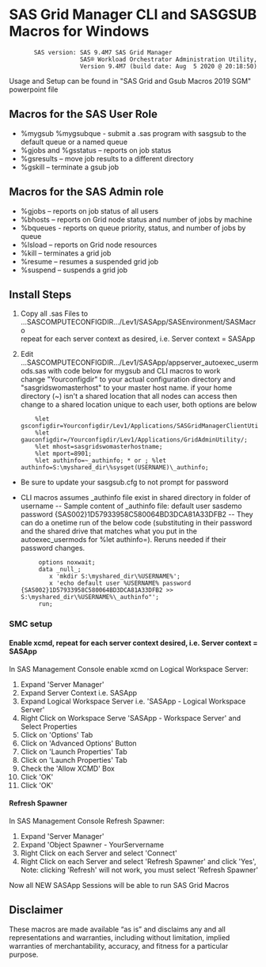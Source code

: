 # SAS Grid Manager CLI and SASGSUB Macros for Windows
           SAS version: SAS 9.4M7 SAS Grid Manager 
                        SAS® Workload Orchestrator Administration Utility,
                        Version 9.4M7 (build date: Aug  5 2020 @ 20:18:50)

Usage and Setup can be found in "SAS Grid and Gsub Macros 2019 SGM" powerpoint file


## Macros for the SAS User Role
- %mygsub %mygsubque - submit a .sas program with sasgsub to the default queue or a named queue
- %gjobs and %gsstatus – reports on job status
- %gsresults – move job results to a different directory
- %gskill – terminate a gsub job

## Macros for the SAS Admin role
- %gjobs – reports on job status of all users
- %bhosts – reports on Grid node status and number of jobs by machine
- %bqueues - reports on queue priority, status, and number of jobs by queue
- %lsload – reports on Grid node resources
- %kill – terminates a grid job
- %resume – resumes a suspended grid job
- %suspend – suspends a grid job

## Install Steps
1. Copy all .sas Files to ...SASCOMPUTECONFIGDIR.../Lev1/SASApp/SASEnvironment/SASMacro  
           repeat for each server context as desired, i.e. Server context = SASApp
    
2. Edit ...SASCOMPUTECONFIGDIR.../Lev1/SASApp/appserver_autoexec_usermods.sas with code below for mygsub and CLI macros to work  
           change "Yourconfigdir" to your actual configuration directory and "sasgridswomasterhost" to your master host name.
           if your home directory (~) isn't a shared location that all nodes can access then change to a shared location unique to each user, both options are below

           %let gsconfigdir=Yourconfigdir/Lev1/Applications/SASGridManagerClientUtility/9.4;   
           %let gauconfigdir=/Yourconfigdir/Lev1/Applications/GridAdminUtility/;   
           %let mhost=sasgridswomasterhostname;   
           %let mport=8901;  
           %let authinfo=~_authinfo; * or ; %let authinfo=S:\myshared_dir\%sysget(USERNAME)\_authinfo;
           
- Be sure to update your sasgsub.cfg to not prompt for password
- CLI macros assumes _authinfo file exist in shared directory in folder of username 
-- Sample content of _authinfo file: default user sasdemo password {SAS002}1D57933958C580064BD3DCA81A33DFB2
-- They can do a onetime run of the below code (substituting in their password and the shared drive that matches what you put in the autoexec_usermods for %let authinfo=). Reruns needed if their password changes.

           options noxwait;
           data _null_;
              x 'mkdir S:\myshared_dir\%USERNAME%';
              x 'echo default user %USERNAME% password {SAS002}1D57933958C580064BD3DCA81A33DFB2 >> S:\myshared_dir\%USERNAME%\_authinfo"';
           run;
           
### SMC setup
#### Enable xcmd, repeat for each server context desired, i.e. Server context = SASApp
 In SAS Management Console enable xcmd on Logical Workspace Server:
 1. Expand 'Server Manager'
 2. Expand Server Context i.e. SASApp
 3. Expand Logical Workspace Server i.e. 'SASApp - Logical Workspace Server'
 4. Right Click on Workspace Serve 'SASApp - Workspace Server' and Select Properties
 5. Click on 'Options' Tab
 6. Click on 'Advanced Options' Button
 7. Click on 'Launch Properties' Tab
 8. Click on 'Launch Properties' Tab
 9. Check the 'Allow XCMD' Box
 10. Click 'OK'
 11. Click 'OK'
#### Refresh Spawner
 In SAS Management Console Refresh Spawner:
 1. Expand 'Server Manager'
 2. Expand 'Object Spawner - YourServername
 3. Right Click on each Server and select 'Connect'
 4. Right Click on each Server and select 'Refresh Spawner' and click 'Yes',  Note: clicking 'Refresh' will not work, you must select 'Refresh Spawner'
    
 Now all NEW SASApp Sessions will be able to run SAS Grid Macros

## Disclaimer
These macros are made available “as is” and disclaims any and all representations
and warranties, including without limitation, implied warranties of
merchantability, accuracy, and fitness for a particular purpose.
